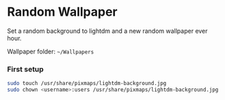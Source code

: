 # Random Wallpaper

Set a random background to lightdm and a new random wallpaper ever hour.

Wallpaper folder: `~/Wallpapers`

### First setup

```bash
sudo touch /usr/share/pixmaps/lightdm-background.jpg
sudo chown <username>:users /usr/share/pixmaps/lightdm-background.jpg
```
